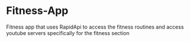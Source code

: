 # Fitness-App
Fitness app that uses RapidApi to access the fitness routines and access youtube servers specifically for the fitness section
